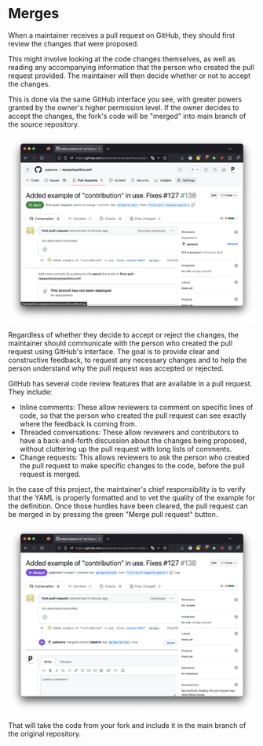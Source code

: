 ```{include} _templates/nav.html
```

# Merges

When a maintainer receives a pull request on GitHub, they should first review the changes that were proposed.

This might involve looking at the code changes themselves, as well as reading any accompanying information that the person who created the pull request provided. The maintainer will then decide whether or not to accept the changes.

This is done via the same GitHub interface you see, with greater powers granted by the owner's higher permission level. If the owner decides to accept the changes, the fork's code will be "merged" into main branch of the source repository.

![A pull request from the POV of an admin](_static/img/admin-pr.png)

Regardless of whether they decide to accept or reject the changes, the maintainer should communicate with the person who created the pull request using GitHub's interface. The goal is to provide clear and constructive feedback, to request any necessary changes and to help the person understand why the pull request was accepted or rejected.

GitHub has several code review features that are available in a pull request. They include:

* Inline comments: These allow reviewers to comment on specific lines of code, so that the person who created the pull request can see exactly where the feedback is coming from.
* Threaded conversations: These allow reviewers and contributors to have a back-and-forth discussion about the changes being proposed, without cluttering up the pull request with long lists of comments.
* Change requests: This allows reviewers to ask the person who created the pull request to make specific changes to the code, before the pull request is merged.

In the case of this project, the maintainer's chief responsibility is to verify that the YAML is properly formatted and to vet the quality of the example for the definition. Once those hurdles have been cleared, the pull request can be merged in by pressing the green "Merge pull request" button.

![A merged pull request](_static/img/merged.png)

That will take the code from your fork and include it in the main branch of the original repository.
